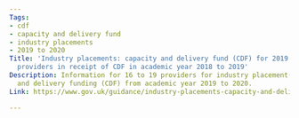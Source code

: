 ```yaml
---
Tags:
- cdf
- capacity and delivery fund
- industry placements
- 2019 to 2020
Title: 'Industry placements: capacity and delivery fund (CDF) for 2019 to 2020 for
  providers in receipt of CDF in academic year 2018 to 2019'
Description: Information for 16 to 19 providers for industry placement(s) capacity
  and delivery funding (CDF) from academic year 2019 to 2020.
Link: https://www.gov.uk/guidance/industry-placements-capacity-and-delivery-fund-cdf-for-academic-year-2019-to-2020

---
```

